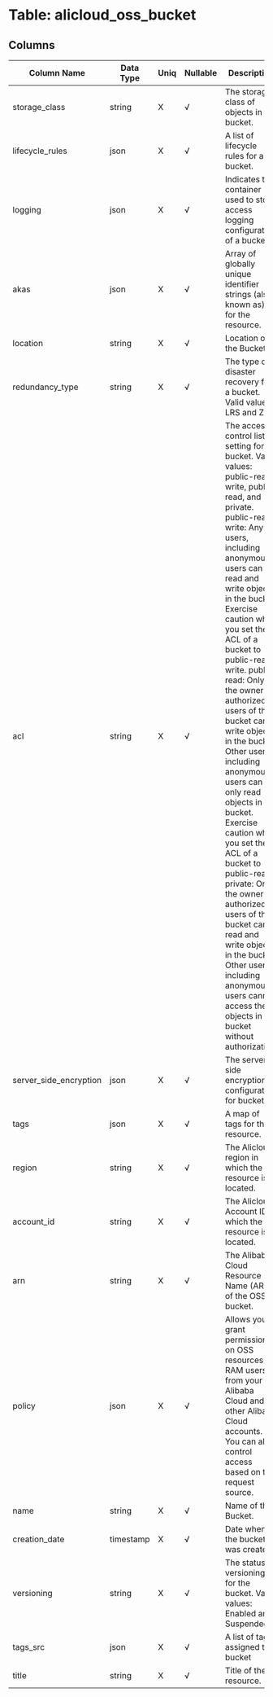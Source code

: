 # Table: alicloud_oss_bucket

## Columns 

|  Column Name   |  Data Type  | Uniq | Nullable | Description | 
|  ----  | ----  | ----  | ----  | ---- | 
| storage_class | string | X | √ | The storage class of objects in the bucket. | 
| lifecycle_rules | json | X | √ | A list of lifecycle rules for a bucket. | 
| logging | json | X | √ | Indicates the container used to store access logging configuration of a bucket. | 
| akas | json | X | √ | Array of globally unique identifier strings (also known as) for the resource. | 
| location | string | X | √ | Location of the Bucket. | 
| redundancy_type | string | X | √ | The type of disaster recovery for a bucket. Valid values: LRS and ZRS | 
| acl | string | X | √ | The access control list setting for bucket. Valid values: public-read-write, public-read, and private. public-read-write: Any users, including anonymous users can read and write objects in the bucket. Exercise caution when you set the ACL of a bucket to public-read-write. public-read: Only the owner or authorized users of this bucket can write objects in the bucket. Other users, including anonymous users can only read objects in the bucket. Exercise caution when you set the ACL of a bucket to public-read. private: Only the owner or authorized users of this bucket can read and write objects in the bucket. Other users, including anonymous users cannot access the objects in the bucket without authorization. | 
| server_side_encryption | json | X | √ | The server-side encryption configuration for bucket | 
| tags | json | X | √ | A map of tags for the resource. | 
| region | string | X | √ | The Alicloud region in which the resource is located. | 
| account_id | string | X | √ | The Alicloud Account ID in which the resource is located. | 
| arn | string | X | √ | The Alibaba Cloud Resource Name (ARN) of the OSS bucket. | 
| policy | json | X | √ | Allows you to grant permissions on OSS resources to RAM users from your Alibaba Cloud and other Alibaba Cloud accounts. You can also control access based on the request source. | 
| name | string | X | √ | Name of the Bucket. | 
| creation_date | timestamp | X | √ | Date when the bucket was created. | 
| versioning | string | X | √ | The status of versioning for the bucket. Valid values: Enabled and Suspended. | 
| tags_src | json | X | √ | A list of tags assigned to bucket | 
| title | string | X | √ | Title of the resource. | 


